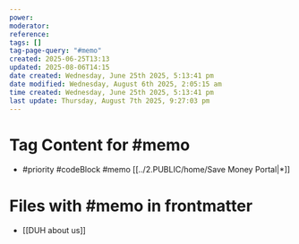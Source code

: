 ```yaml
---
power: 
moderator: 
reference: 
tags: []
tag-page-query: "#memo"
created: 2025-06-25T13:13
updated: 2025-08-06T14:15
date created: Wednesday, June 25th 2025, 5:13:41 pm
date modified: Wednesday, August 6th 2025, 2:05:15 am
time created: Wednesday, June 25th 2025, 5:13:41 pm
last update: Thursday, August 7th 2025, 9:27:03 pm
---
```

# Tag Content for #memo
- #priority #codeBlock #memo [[../2.PUBLIC/home/Save Money Portal|*]]
# Files with #memo in frontmatter
- [[DUH about us]]